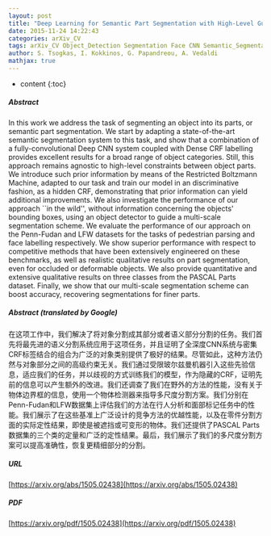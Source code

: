 ```yaml
---
layout: post
title: "Deep Learning for Semantic Part Segmentation with High-Level Guidance"
date: 2015-11-24 14:22:43
categories: arXiv_CV
tags: arXiv_CV Object_Detection Segmentation Face CNN Semantic_Segmentation Deep_Learning Quantitative Detection
author: S. Tsogkas, I. Kokkinos, G. Papandreou, A. Vedaldi
mathjax: true
---
```


* content
{:toc}

##### Abstract
In this work we address the task of segmenting an object into its parts, or semantic part segmentation. We start by adapting a state-of-the-art semantic segmentation system to this task, and show that a combination of a fully-convolutional Deep CNN system coupled with Dense CRF labelling provides excellent results for a broad range of object categories. Still, this approach remains agnostic to high-level constraints between object parts. We introduce such prior information by means of the Restricted Boltzmann Machine, adapted to our task and train our model in an discriminative fashion, as a hidden CRF, demonstrating that prior information can yield additional improvements. We also investigate the performance of our approach ``in the wild'', without information concerning the objects' bounding boxes, using an object detector to guide a multi-scale segmentation scheme. We evaluate the performance of our approach on the Penn-Fudan and LFW datasets for the tasks of pedestrian parsing and face labelling respectively. We show superior performance with respect to competitive methods that have been extensively engineered on these benchmarks, as well as realistic qualitative results on part segmentation, even for occluded or deformable objects. We also provide quantitative and extensive qualitative results on three classes from the PASCAL Parts dataset. Finally, we show that our multi-scale segmentation scheme can boost accuracy, recovering segmentations for finer parts.

##### Abstract (translated by Google)
在这项工作中，我们解决了将对象分割成其部分或者语义部分分割的任务。我们首先将最先进的语义分割系统应用于这项任务，并且证明了全深度CNN系统与密集CRF标签结合的组合为广泛的对象类别提供了极好的结果。尽管如此，这种方法仍然与对象部分之间的高级约束无关。我们通过受限玻尔兹曼机器引入这些先验信息，适应我们的任务，并以歧视的方式训练我们的模型，作为隐藏的CRF，证明先前的信息可​​以产生额外的改进。我们还调查了我们在野外的方法的性能，没有关于物体边界框的信息，使用一个物体检测器来指导多尺度分割方案。我们分别在Penn-Fudan和LFW数据集上评估我们的方法在行人分析和面部标记任务中的性能。我们展示了在这些基准上广泛设计的竞争方法的优越性能，以及在零件分割方面的实际定性结果，即使是被遮挡或可变形的物体。我们还提供了PASCAL Parts数据集的三个类的定量和广泛的定性结果。最后，我们展示了我们的多尺度分割方案可以提高准确性，恢复更精细部分的分割。

##### URL
[https://arxiv.org/abs/1505.02438](https://arxiv.org/abs/1505.02438)

##### PDF
[https://arxiv.org/pdf/1505.02438](https://arxiv.org/pdf/1505.02438)

